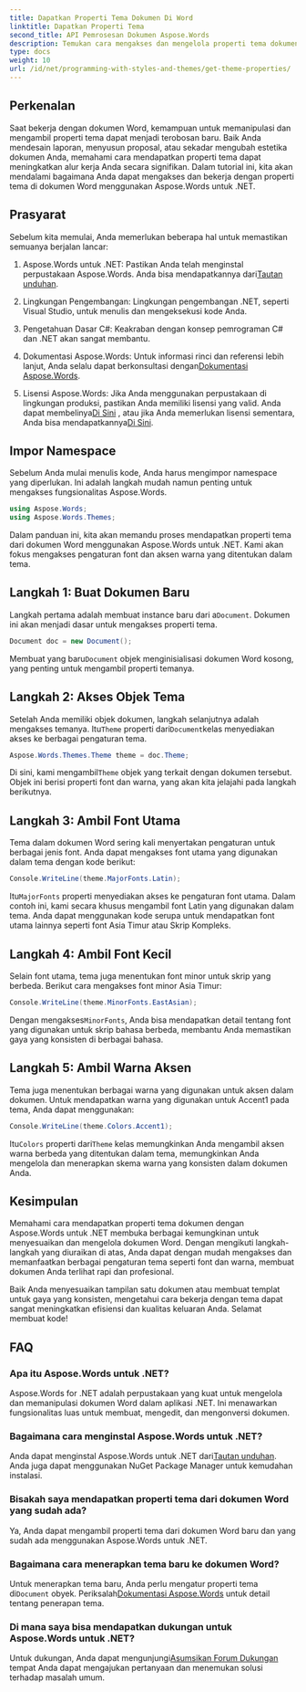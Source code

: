 ```yaml
---
title: Dapatkan Properti Tema Dokumen Di Word
linktitle: Dapatkan Properti Tema
second_title: API Pemrosesan Dokumen Aspose.Words
description: Temukan cara mengakses dan mengelola properti tema dokumen di Word menggunakan Aspose.Words untuk .NET. Pelajari cara mengambil font dan warna dengan panduan kami.
type: docs
weight: 10
url: /id/net/programming-with-styles-and-themes/get-theme-properties/
---
```

## Perkenalan

Saat bekerja dengan dokumen Word, kemampuan untuk memanipulasi dan mengambil properti tema dapat menjadi terobosan baru. Baik Anda mendesain laporan, menyusun proposal, atau sekadar mengubah estetika dokumen Anda, memahami cara mendapatkan properti tema dapat meningkatkan alur kerja Anda secara signifikan. Dalam tutorial ini, kita akan mendalami bagaimana Anda dapat mengakses dan bekerja dengan properti tema di dokumen Word menggunakan Aspose.Words untuk .NET.

## Prasyarat

Sebelum kita memulai, Anda memerlukan beberapa hal untuk memastikan semuanya berjalan lancar:

1.  Aspose.Words untuk .NET: Pastikan Anda telah menginstal perpustakaan Aspose.Words. Anda bisa mendapatkannya dari[Tautan unduhan](https://releases.aspose.com/words/net/).

2. Lingkungan Pengembangan: Lingkungan pengembangan .NET, seperti Visual Studio, untuk menulis dan mengeksekusi kode Anda.

3. Pengetahuan Dasar C#: Keakraban dengan konsep pemrograman C# dan .NET akan sangat membantu.

4.  Dokumentasi Aspose.Words: Untuk informasi rinci dan referensi lebih lanjut, Anda selalu dapat berkonsultasi dengan[Dokumentasi Aspose.Words](https://reference.aspose.com/words/net/).

5. Lisensi Aspose.Words: Jika Anda menggunakan perpustakaan di lingkungan produksi, pastikan Anda memiliki lisensi yang valid. Anda dapat membelinya[Di Sini](https://purchase.aspose.com/buy) , atau jika Anda memerlukan lisensi sementara, Anda bisa mendapatkannya[Di Sini](https://purchase.aspose.com/temporary-license/).

## Impor Namespace

Sebelum Anda mulai menulis kode, Anda harus mengimpor namespace yang diperlukan. Ini adalah langkah mudah namun penting untuk mengakses fungsionalitas Aspose.Words.

```csharp
using Aspose.Words;
using Aspose.Words.Themes;
```

Dalam panduan ini, kita akan memandu proses mendapatkan properti tema dari dokumen Word menggunakan Aspose.Words untuk .NET. Kami akan fokus mengakses pengaturan font dan aksen warna yang ditentukan dalam tema.

## Langkah 1: Buat Dokumen Baru

 Langkah pertama adalah membuat instance baru dari a`Document`. Dokumen ini akan menjadi dasar untuk mengakses properti tema.

```csharp
Document doc = new Document();
```

 Membuat yang baru`Document` objek menginisialisasi dokumen Word kosong, yang penting untuk mengambil properti temanya.

## Langkah 2: Akses Objek Tema

 Setelah Anda memiliki objek dokumen, langkah selanjutnya adalah mengakses temanya. Itu`Theme` properti dari`Document`kelas menyediakan akses ke berbagai pengaturan tema.

```csharp
Aspose.Words.Themes.Theme theme = doc.Theme;
```

 Di sini, kami mengambil`Theme` objek yang terkait dengan dokumen tersebut. Objek ini berisi properti font dan warna, yang akan kita jelajahi pada langkah berikutnya.

## Langkah 3: Ambil Font Utama

Tema dalam dokumen Word sering kali menyertakan pengaturan untuk berbagai jenis font. Anda dapat mengakses font utama yang digunakan dalam tema dengan kode berikut:

```csharp
Console.WriteLine(theme.MajorFonts.Latin);
```

 Itu`MajorFonts` properti menyediakan akses ke pengaturan font utama. Dalam contoh ini, kami secara khusus mengambil font Latin yang digunakan dalam tema. Anda dapat menggunakan kode serupa untuk mendapatkan font utama lainnya seperti font Asia Timur atau Skrip Kompleks.

## Langkah 4: Ambil Font Kecil

Selain font utama, tema juga menentukan font minor untuk skrip yang berbeda. Berikut cara mengakses font minor Asia Timur:

```csharp
Console.WriteLine(theme.MinorFonts.EastAsian);
```

 Dengan mengakses`MinorFonts`, Anda bisa mendapatkan detail tentang font yang digunakan untuk skrip bahasa berbeda, membantu Anda memastikan gaya yang konsisten di berbagai bahasa.

## Langkah 5: Ambil Warna Aksen

Tema juga menentukan berbagai warna yang digunakan untuk aksen dalam dokumen. Untuk mendapatkan warna yang digunakan untuk Accent1 pada tema, Anda dapat menggunakan:

```csharp
Console.WriteLine(theme.Colors.Accent1);
```

 Itu`Colors` properti dari`Theme` kelas memungkinkan Anda mengambil aksen warna berbeda yang ditentukan dalam tema, memungkinkan Anda mengelola dan menerapkan skema warna yang konsisten dalam dokumen Anda.

## Kesimpulan

Memahami cara mendapatkan properti tema dokumen dengan Aspose.Words untuk .NET membuka berbagai kemungkinan untuk menyesuaikan dan mengelola dokumen Word. Dengan mengikuti langkah-langkah yang diuraikan di atas, Anda dapat dengan mudah mengakses dan memanfaatkan berbagai pengaturan tema seperti font dan warna, membuat dokumen Anda terlihat rapi dan profesional.

Baik Anda menyesuaikan tampilan satu dokumen atau membuat templat untuk gaya yang konsisten, mengetahui cara bekerja dengan tema dapat sangat meningkatkan efisiensi dan kualitas keluaran Anda. Selamat membuat kode!

## FAQ

### Apa itu Aspose.Words untuk .NET?

Aspose.Words for .NET adalah perpustakaan yang kuat untuk mengelola dan memanipulasi dokumen Word dalam aplikasi .NET. Ini menawarkan fungsionalitas luas untuk membuat, mengedit, dan mengonversi dokumen.

### Bagaimana cara menginstal Aspose.Words untuk .NET?

 Anda dapat menginstal Aspose.Words untuk .NET dari[Tautan unduhan](https://releases.aspose.com/words/net/). Anda juga dapat menggunakan NuGet Package Manager untuk kemudahan instalasi.

### Bisakah saya mendapatkan properti tema dari dokumen Word yang sudah ada?

Ya, Anda dapat mengambil properti tema dari dokumen Word baru dan yang sudah ada menggunakan Aspose.Words untuk .NET.

### Bagaimana cara menerapkan tema baru ke dokumen Word?

 Untuk menerapkan tema baru, Anda perlu mengatur properti tema di`Document` obyek. Periksalah[Dokumentasi Aspose.Words](https://reference.aspose.com/words/net/) untuk detail tentang penerapan tema.

### Di mana saya bisa mendapatkan dukungan untuk Aspose.Words untuk .NET?

 Untuk dukungan, Anda dapat mengunjungi[Asumsikan Forum Dukungan](https://forum.aspose.com/c/words/8) tempat Anda dapat mengajukan pertanyaan dan menemukan solusi terhadap masalah umum.